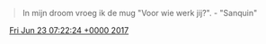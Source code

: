> In mijn droom vroeg ik de mug "Voor wie werk jij?"\. \- "Sanquin"

<img src="../../media/tweet.ico" width="12" /> [Fri Jun 23 07:22:24 +0000 2017](https://twitter.com/DromerDenker/status/878151236763123712)